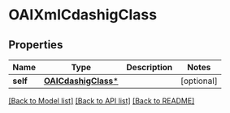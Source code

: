 # OAIXmlCdashigClass

## Properties
Name | Type | Description | Notes
------------ | ------------- | ------------- | -------------
**self** | [**OAICdashigClass***](OAICdashigClass.md) |  | [optional] 

[[Back to Model list]](../README.md#documentation-for-models) [[Back to API list]](../README.md#documentation-for-api-endpoints) [[Back to README]](../README.md)


